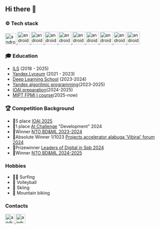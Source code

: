 ## Hi there 👋
### ⚙️ Tech stack
<p align="left"> 
  <a href="https://www.python.org" target="_blank"> 
    <img src="https://upload.wikimedia.org/wikipedia/commons/thumb/c/c3/Python-logo-notext.svg/1200px-Python-logo-notext.svg.png" alt="android" width="35" height="35"/>
  </a>
  
  <a href="https://pytorch.org" target="_blank"> 
    <img src="https://pytorch.org/assets/images/pytorch-logo.png" alt="android" width="40" height="40"/>
  </a>
  
  <a href="https://catboost.ai/" target="_blank"> 
    <img src="//avatars.mds.yandex.net/get-bunker/50064/4d11a0d23580938980ea4ba1528affb6e3095f81/svg" alt="android" width="40" height="40"/>
  </a>
  
  <a href="https://huggingface.co" target="_blank"> 
    <img src="https://uptime-storage.s3.amazonaws.com/logos/d32f5c39b694f3e64d29fc2c9b988cdd.png" alt="android" width="40" height="40"/>
  </a>
  
  <a href="https://www.djangoproject.com" target="_blank"> 
      <img src="https://cdn.worldvectorlogo.com/logos/django.svg" alt="android" width="40" height="40"/>
  </a>

  <a href="https://www.sqlite.org/index.html" target="_blank"> 
    <img src="https://upload.wikimedia.org/wikipedia/commons/thumb/3/38/HTML5_Badge.svg/2048px-HTML5_Badge.svg.png" alt="android" width="40" height="40"/>
  </a>

  <a href="https://www.sqlite.org/index.html" target="_blank"> 
    <img src="https://upload.wikimedia.org/wikipedia/commons/thumb/6/62/CSS3_logo.svg/2048px-CSS3_logo.svg.png" alt="android" width="40" height="40"/>
  </a>
  
  <a href="https://www.postgresql.org" target="_blank"> 
    <img src="https://upload.wikimedia.org/wikipedia/commons/thumb/2/29/Postgresql_elephant.svg/1200px-Postgresql_elephant.svg.png" alt="android" width="40" height="40"/>
  </a>
  
  <a href="https://ru.wikipedia.org/wiki/Bash" target="_blank"> 
    <img src="https://upload.wikimedia.org/wikipedia/commons/thumb/4/4b/Bash_Logo_Colored.svg/1200px-Bash_Logo_Colored.svg.png" alt="android" width="40" height="40"/>
  </a>
  
  <a href="https://git-scm.com/doc" target="_blank"> 
    <img src="https://git-scm.com/images/logos/logomark-orange@2x.png" alt="android" width="40" height="40"/>
  </a>
</p>

### 🎓 Education
* [ILS](https://mlsh.ru/) (2018 - 2025)
* [Yandex.Lyceum](https://yandexlyceum.ru) (2021 - 2023)
* [Deep Learning School](https://dls.samcs.ru/) (2023-2024)
* [Yandex algoritmic programming](https://algocode.ru/)(2023-2025)
* [IOAI preparation](https://centraluniversity.ru/)(2024-2025)
* [MIPT FPMI I course](https://mipt.ru/en)(2025-now)


### 🏆 Competition Background
* 🥇5 place [IOAI 2025](https://ioai-official.org/)
* 🥇1 place [AI Challenge](https://aiijc.com/ru/) "Development" 2024
* 🥇Winner [NTO BD&ML 2023-2024](https://ntcontest.ru/tracks/nto-school/proekt-po-iskusstvennomu-intellektu/bolshie-dannye-i-mashinnoe-obuchenie/)
* 🥇Absolute Winner 1/1023 [Projects accelerator alabuga 'Vibirai' forum 2024](https://nkocenter.ru/news/view/luchshie-proekty-foruma-vybiray-poluchat-do-300-tys-rubley-na-realizaciyu)
* 🥈Prizewinner [Leaders of Digital in Spb 2024 ](https://hacks-ai.ru/)
* 🥇Winner [NTO BD&ML 2024-2025](https://ntcontest.ru/tracks/nto-school/proekt-po-iskusstvennomu-intellektu/bolshie-dannye-i-mashinnoe-obuchenie/)


### Hobbies
* 🏄‍♂️ Surfing
* 🏐 Volleyball
* 🎿 Skiing
* 🚴 Mountain biking

### Contacts
<p align="left"> 
  <a href="https://t.me/moti4kaa" target="_blank"> 
    <img src="https://upload.wikimedia.org/wikipedia/commons/thumb/8/82/Telegram_logo.svg/1024px-Telegram_logo.svg.png" alt="android" width="30" height="30"/> 
  </a>
  <a href="https://www.instagram.com/moti4k/" target="_blank"> 
    <img src="https://upload.wikimedia.org/wikipedia/commons/thumb/e/e7/Instagram_logo_2016.svg/800px-Instagram_logo_2016.svg.png" alt="android" width="30" height="30"/> 
  </a>
  
</p>

